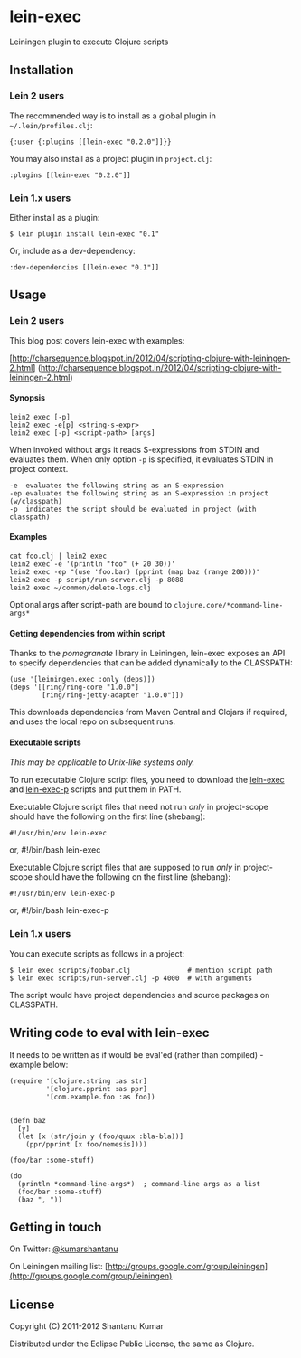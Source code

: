# lein-exec

Leiningen plugin to execute Clojure scripts


## Installation

### Lein 2 users

The recommended way is to install as a global plugin in `~/.lein/profiles.clj`:

    {:user {:plugins [[lein-exec "0.2.0"]]}}

You may also install as a project plugin in `project.clj`:

    :plugins [[lein-exec "0.2.0"]]


### Lein 1.x users

Either install as a plugin:

    $ lein plugin install lein-exec "0.1"

Or, include as a dev-dependency:

    :dev-dependencies [[lein-exec "0.1"]]


## Usage

### Lein 2 users

This blog post covers lein-exec with examples:

[http://charsequence.blogspot.in/2012/04/scripting-clojure-with-leiningen-2.html]
(http://charsequence.blogspot.in/2012/04/scripting-clojure-with-leiningen-2.html)

#### Synopsis

    lein2 exec [-p]
    lein2 exec -e[p] <string-s-expr>
    lein2 exec [-p] <script-path> [args]

When invoked without args it reads S-expressions from STDIN and evaluates them.
When only option `-p` is specified, it evaluates STDIN in project context.

    -e  evaluates the following string as an S-expression
    -ep evaluates the following string as an S-expression in project (w/classpath)
    -p  indicates the script should be evaluated in project (with classpath)

#### Examples

    cat foo.clj | lein2 exec
    lein2 exec -e '(println "foo" (+ 20 30))'
    lein2 exec -ep "(use 'foo.bar) (pprint (map baz (range 200)))"
    lein2 exec -p script/run-server.clj -p 8088
    lein2 exec ~/common/delete-logs.clj

Optional args after script-path are bound to `clojure.core/*command-line-args*`

#### Getting dependencies from within script

Thanks to the *pomegranate* library in Leiningen, lein-exec exposes an API to
specify dependencies that can be added dynamically to the CLASSPATH:

    (use '[leiningen.exec :only (deps)])
    (deps '[[ring/ring-core "1.0.0"]
            [ring/ring-jetty-adapter "1.0.0"]])

This downloads dependencies from Maven Central and Clojars if required, and
uses the local repo on subsequent runs.

#### Executable scripts

*This may be applicable to Unix-like systems only.*

To run executable Clojure script files, you need to download the
[lein-exec](https://github.com/kumarshantanu/lein-exec/blob/master/lein-exec) and
[lein-exec-p](https://github.com/kumarshantanu/lein-exec/blob/master/lein-exec-p)
scripts and put them in PATH.

Executable Clojure script files that need not run *only* in project-scope
should have the following on the first line (shebang):

    #!/usr/bin/env lein-exec
or,
    #!/bin/bash lein-exec

Executable Clojure script files that are supposed to run *only* in project-scope
should have the following on the first line (shebang):

    #!/usr/bin/env lein-exec-p
or,
    #!/bin/bash lein-exec-p


### Lein 1.x users

You can execute scripts as follows in a project:

    $ lein exec scripts/foobar.clj              # mention script path
    $ lein exec scripts/run-server.clj -p 4000  # with arguments

The script would have project dependencies and source packages on CLASSPATH.


## Writing code to eval with lein-exec

It needs to be written as if would be eval'ed (rather than compiled) - example below:

    (require '[clojure.string :as str]
             '[clojure.pprint :as ppr]
             '[com.example.foo :as foo])
    
    
    (defn baz
      [y]
      (let [x (str/join y (foo/quux :bla-bla))]
        (ppr/pprint [x foo/nemesis])))
    
    (foo/bar :some-stuff)
    
    (do
      (println *command-line-args*)  ; command-line args as a list
      (foo/bar :some-stuff)
      (baz ", "))


## Getting in touch

On Twitter: [@kumarshantanu](http://twitter.com/kumarshantanu)

On Leiningen mailing list: [http://groups.google.com/group/leiningen](http://groups.google.com/group/leiningen)


## License

Copyright (C) 2011-2012 Shantanu Kumar

Distributed under the Eclipse Public License, the same as Clojure.
